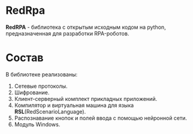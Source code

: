 # RedRpa

**RedRPA** - библиотека с открытым исходным кодом на python, предназначенная для разработки RPA-роботов.

# Состав

В библиотеке реализованы:
1. Сетевые протоколы.
2. Шифрование.
3. Клиент-серверный комплект прикладных приложений.
4. Компилятор и виртуальная машина для языка **RSL**(RedScenarioLanguage).
5. Распознавание кнопок и полей ввода с помощью нейронной сети.
6. Модуль Windows.
